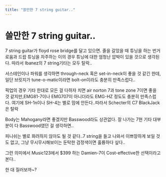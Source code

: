 ```yaml
---
title: "쓸만한 7 string guitar.."
---
```

# 쓸만한 7 string guitar..

7 string guitar가 floyd rose bridge를 달고 있으면. 줄을 갈았을 때 튜닝을 하는 번거로움과 드랍 튜닝을 자주하는 이의 경우 튜닝에 대한 엄청난 압박이 있을 것으로 생각된다. 따라서 Ibanez의 7 string기타는 모두 탈락..

서스테인이나 파워를 생각하면 through-neck 혹은 set-in-neck이 좋을 것 같긴 한데, 일단 브릿지가 tune-o-matic이라면 bolt-on이라도 충분히 만족스럽다..

픽업의 경우 기타 한대로 모든 걸 다하자 치면 air norton 7과 tone zone 7이면 좋을 것 같지만,EMG81-7이나 EMG707이 아니더라도 EMG-HZ 정도도 충분히 만족스럽다. 여기에 SH-1n이나 SH-4는 별로 맘에 안든다..따라서 Schecter의 C7 BlackJack은 탈락

Body는 Mahogany라면 좋겠지만 Basswood라도 상관없다. 잘 나가는 7현 기타 대부분이 다 Basswood였던 걸 생각하면..

피니쉬는 별로 화려하지 않아도 될 것 같다..7 string을 들고 나와서 이쁘장하게 보일 것도 없고, 그냥 무시무시해보이는 둔탁한 검정색이면 훌륭하다 싶다..

그런 의미에서 Music123에서 $399 하는 Damien-7이 Cost-effective한 선택이라고 본다..

한 대 질러보까~?

